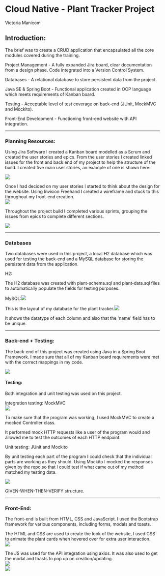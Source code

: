 Cloud Native - Plant Tracker Project
====================================

Victoria Manicom

Introduction:
-------------

The brief was to create a CRUD application that encapsulated all the core modules covered during the training.

Project Management - A fully expanded Jira board, clear documentation from a design phase. Code integrated into a Version Control System.

Databases - A relational database to store persistent data from the project.

Java SE & Spring Boot - Functional application created in OOP language which meets requirements of Kanban board.

Testing - Acceptable level of test coverage on back-end (JUnit, MockMVC and Mockito).

Front-End Development - Functioning front-end website with API integration.

* * * * *

### Planning Resources:

Using Jira Software I created a Kanban board modelled as a Scrum and created the user stories and epics. From the user stories I created linked issues for the front and back end of my project to help the structure of the build. I created five main user stories, an example of one is shown here:

![](https://lh3.googleusercontent.com/RDrA8BVZv2sA0I91_k98xpIM5lXEiPPS8VPO0fVjeMINmo7uQ60rj-_ZqfzKtA-t8XYjl3fUXc0LAw_bkR03gxQvVOWGF8it5d1M2pkNdV9yD2X0Hh4NzU2hkT49HDPohQOd8zFd)

Once I had decided on my user stories I started to think about the design for the website. Using Invision Freehand I created a wireframe and stuck to this throughout my front-end creation.\
![](https://lh5.googleusercontent.com/ixIZQUgbbTQBQqo3VKWz5vttJ7cLR2fVkTd1Y33cAxTx0JX6PqTcCwhJSv6sc04d2W1iWoHRp_bF-DPwjDM5OGer6FP8dMBtbcWFqdYPp0aDOjPOCPD5Sz5sLYNWD5vVvtTl4_Mc)

Throughout the project build I completed various sprints, grouping the issues from epics to complete different sections.

![](https://lh6.googleusercontent.com/sN428wmx3-QxizkfNOStiIjTWaxsyEGCqtzF_3eqY5tGEg29l7iuC07PvwSwU7T7gr955TXQWr7Sw-MV9syxSO_W-rdP-k1YTYhSGpP0KEyWl6nkEx5DZ4te-WlxOeV4xvxEMd3D)

* * * * *

### Databases

Two databases were used in this project, a local H2 database which was used for testing the back-end and a MySQL database for storing the persistent data from the application.

H2:

The H2 database was created with plant-schema.sql and plant-data.sql files to automatically populate the fields for testing purposes.

MySQL:![](https://lh4.googleusercontent.com/c6HPVD5UJE7-4yMkp7pWo_2WIdd_RoZxVW1ZHYbZLz1R31yUBEGHeSVVAYGnyUjqpX4QDcfZ1iKuFaZE4yf9PYFj4zJKYeqlMxmlrU_Ew2cLpLFIK5U9U5rsnHRUI7Sr4tOg1vGQ)

This is the layout of my database for the plant tracker.![](https://lh5.googleusercontent.com/MaP8RKoTEaXjU4FQCz7LChlqU1FDtWemg_XefUvXUgOGaTiD2jBwjsbLBBnRGNiN6c29R9Rb-STcQpd2QAaMyWTYyQg_xTmvz43XXHNLDw6EEWngayvSQukWz6jEluC9WCp3iSAh)

It shows the datatype of each column and also that the 'name' field has to be unique.

* * * * *

### Back-end + Testing:

The back-end of this project was created using Java in a Spring Boot Framework. I made sure that all of my Kanban board requirements were met with the correct mappings in my code.

![](https://lh4.googleusercontent.com/3lqHWvWTZwx-yrqsHsXe5hn_YyjlA5x6Fg8IbVySVv2LlZI7SifJY8jBUsu0LQog6x92nF4ZzRbRBdZI-F_4MdVWcQI38LPBtHbLhomsw4pLhbjQsR6fBUCNHkve0XMP3V7CCbxy)

#### Testing:

Both integration and unit testing was used on this project.

Integration testing: MockMVC\
![](https://lh3.googleusercontent.com/X0vyH3ne1faVPJ-oFZik5-uiK63gOxzwM4baYwnrqSH2Upu_cG71bCGsT2w1miIJtafL7l9pFuJlhE4lU4mvv8JReaOAMeEeZOh7JP31l5lfRtAza3nkKl3pHwxDoMpNwSNnN_-Z)

To make sure that the program was working, I used MockMVC to create a mocked Controller class.

It performed mock HTTP requests like a user of the program would and allowed me to test the outcomes of each HTTP endpoint.

Unit testing: JUnit and Mockito

By unit testing each part of the program I could check that the individual parts are working as they should. Using Mockito I mocked the responses given by the repo so that I could test if what came out of my method matched my testing data.

![](https://lh5.googleusercontent.com/73NkGCHXUDMm6vnVHHdL_KuwnmpwBTGlq_rbltc9OCYoBUdUY84vZ09yy9zXJoi4GMw8K1qnun5RFKELKdRUox7TUB7vN52Zyeg-x5c4ZpgjnosTMK9eVbPH5GsXif5SW9by-Kt1)

GIVEN-WHEN-THEN-VERIFY structure.

* * * * *

### Front-End:

The front-end is built from HTML, CSS and JavaScript. I used the Bootstrap framework for various components, including forms, modals and toasts.

The HTML and CSS are used to create the look of the website, I used CSS to animate the plant cards when hovered over for extra user interaction.\
![](https://lh4.googleusercontent.com/TI7_CWBMY39VHViM6z-X-RtNIZPDc28tGlEw1DThFV71Jc0gDyyUuZm_4W2MZpdiuudy_k_UwB_cofsWFIpXNukYGlUJpNaoWENUQPe6GoX8X-Ibb0dhjO3XO9pKcji-zrhFx7N6)

The JS was used for the API integration using axios. It was also used to get the modal and toasts to pop up on creation/updating.\
![](https://lh3.googleusercontent.com/OctetUULYWPzih9ZkTBcZfUj76zcX-bzTKPeA5Lw043hmewq7J2WWXKRaq6-9ZhYyQYEWzYvwG3bWSSa9PYHvd_abYl-QFo34-xBVToRCeb2HudeCju6ODOsSNMVInD8SvoU_uF3)\
![](https://lh5.googleusercontent.com/aGOgfJLdtWOC4p5xw3lv3lLR-t-oqNpE2GQq5jXjgAJCIAKYnJVOrkrTwAAlxn5WMePT3ttvd2RBERW8crgnpEcm6-PzC2Ei8T0pWs-ZoKPaK7IPi70Tp9vNlFnONonUYU_VZfj0)
